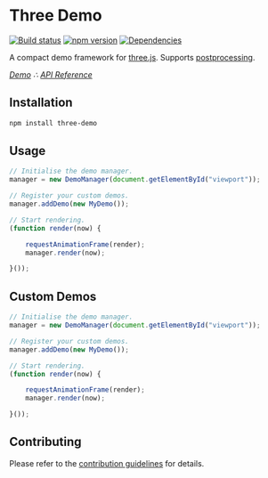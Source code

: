 # Three Demo

[![Build status](https://travis-ci.org/vanruesc/three-demo.svg?branch=master)](https://travis-ci.org/vanruesc/three-demo) 
[![npm version](https://badge.fury.io/js/three-demo.svg)](http://badge.fury.io/js/three-demo) 
[![Dependencies](https://david-dm.org/vanruesc/three-demo.svg?branch=master)](https://david-dm.org/vanruesc/three-demo)

A compact demo framework for [three.js](https://threejs.org/). Supports [postprocessing](https://github.com/vanruesc/postprocessing).

*[Demo](https://vanruesc.github.io/three-demo/public/demo) &there4;
[API Reference](https://vanruesc.github.io/three-demo/public/docs)*


## Installation

```sh
npm install three-demo
``` 


## Usage

```javascript
// Initialise the demo manager.
manager = new DemoManager(document.getElementById("viewport"));

// Register your custom demos.
manager.addDemo(new MyDemo());

// Start rendering.
(function render(now) {

	requestAnimationFrame(render);
	manager.render(now);

}());
```


## Custom Demos

```javascript
// Initialise the demo manager.
manager = new DemoManager(document.getElementById("viewport"));

// Register your custom demos.
manager.addDemo(new MyDemo());

// Start rendering.
(function render(now) {

	requestAnimationFrame(render);
	manager.render(now);

}());
```


## Contributing

Please refer to the [contribution guidelines](https://github.com/vanruesc/three-demo/blob/master/CONTRIBUTING.md) for details.
